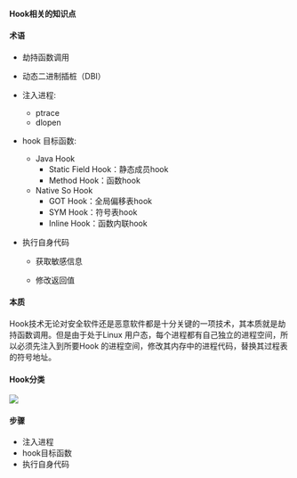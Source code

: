 #### Hook相关的知识点

#### 术语

- 劫持函数调用
- 动态二进制插桩（DBI）



- 注入进程: 

  - ptrace
  - dlopen

- hook 目标函数: 

  - Java Hook
    - Static Field Hook：静态成员hook
    - Method Hook：函数hook
  - Native So Hook
    - GOT Hook：全局偏移表hook
    - SYM Hook：符号表hook
    - Inline Hook：函数内联hook

- 执行自身代码

  - 获取敏感信息

  - 修改返回值

#### 本质

Hook技术无论对安全软件还是恶意软件都是十分关键的一项技术，其本质就是劫持函数调用。但是由于处于Linux 用户态，每个进程都有自己独立的进程空间，所以必须先注入到所要Hook 的进程空间，修改其内存中的进程代码，替换其过程表的符号地址。

#### Hook分类

![](https://maopuyufile-1304875256.cos.ap-shanghai.myqcloud.com/markdown/20180806142903509.png)

#### 步骤

- 注入进程
- hook目标函数
- 执行自身代码





